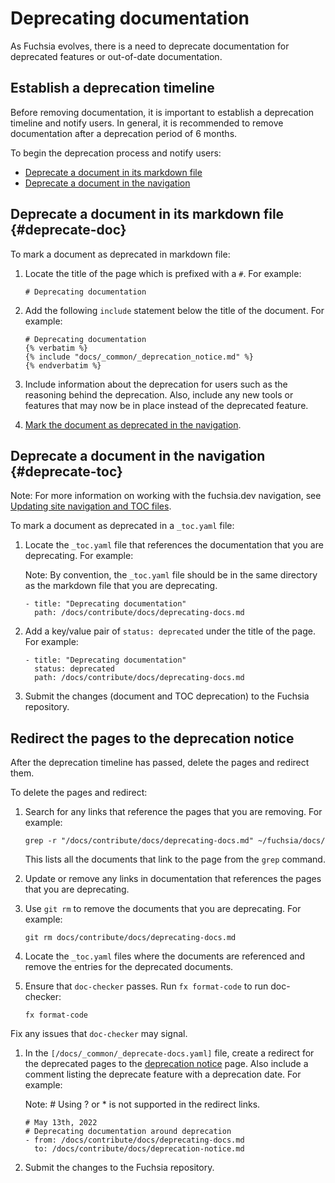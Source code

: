 # Deprecating documentation

As Fuchsia evolves, there is a need to deprecate documentation for deprecated
features or out-of-date documentation.

## Establish a deprecation timeline

Before removing documentation, it is important to establish a deprecation
timeline and notify users. In general, it is recommended to remove documentation
after a deprecation period of 6 months.

To begin the deprecation process and notify users:

* [Deprecate a document in its markdown file](#deprecate-doc)
* [Deprecate a document in the navigation](#deprecate-toc)

## Deprecate a document in its markdown file {#deprecate-doc}

To mark a document as deprecated in markdown file:

1. Locate the title of the page which is prefixed with a `#`. For example:

   ```none {:.devsite-disable-click-to-copy}
   # Deprecating documentation
   ```

1. Add the following `include` statement below the title of the document. For
   example:

   ```none {:.devsite-disable-click-to-copy}
   # Deprecating documentation
   {% verbatim %}
   {% include "docs/_common/_deprecation_notice.md" %}
   {% endverbatim %}
   ```

1. Include information about the deprecation for users such as the
   reasoning behind the deprecation. Also, include any new tools or features
   that may now be in place instead of the deprecated feature.
1. [Mark the document as deprecated in the navigation](#deprecate-toc).

## Deprecate a document in the navigation {#deprecate-toc}

Note: For more information on working with the fuchsia.dev navigation, see
[Updating site navigation and TOC files](documentation-navigation-toc.md).

To mark a document as deprecated in a `_toc.yaml` file:

1. Locate the `_toc.yaml` file that references the documentation that you are
   deprecating. For example:

   Note: By convention, the `_toc.yaml` file should be in the same directory
   as the markdown file that you are deprecating.

   ```none {:.devsite-disable-click-to-copy}
   - title: "Deprecating documentation"
     path: /docs/contribute/docs/deprecating-docs.md
   ```

1. Add a key/value pair of `status: deprecated` under the title of the page. For
   example:

   ```none {:.devsite-disable-click-to-copy}
   - title: "Deprecating documentation"
     status: deprecated
     path: /docs/contribute/docs/deprecating-docs.md
   ```

1. Submit the changes (document and TOC deprecation) to the Fuchsia repository.

## Redirect the pages to the deprecation notice

After the deprecation timeline has passed, delete the pages and redirect them.

To delete the pages and redirect:

1. Search for any links that reference the pages that you are removing. For
   example:

   ```
   grep -r "/docs/contribute/docs/deprecating-docs.md" ~/fuchsia/docs/
   ```

   This lists all the documents that link to the page from the `grep` command.

1. Update or remove any links in documentation that references the pages that
   you are deprecating.

1. Use `git rm` to remove the documents that you are deprecating. For example:

   ```
   git rm docs/contribute/docs/deprecating-docs.md
   ```

1. Locate the `_toc.yaml` files where the documents are referenced and remove
   the entries for the deprecated documents.

1.  Ensure that `doc-checker` passes. Run `fx format-code` to run doc-checker:

    ```
    fx format-code
    ```

   Fix any issues that `doc-checker` may signal.

1. In the `[/docs/_common/_deprecate-docs.yaml]` file, create a redirect for
   the deprecated pages to the [deprecation notice][deprecation-notice] page.
   Also include a comment listing the deprecate feature with a deprecation date.
   For example:

   Note: # Using ? or * is not supported in the redirect links.

   ```
   # May 13th, 2022
   # Deprecating documentation around deprecation
   - from: /docs/contribute/docs/deprecating-docs.md
     to: /docs/contribute/docs/deprecation-notice.md
   ```

1. Submit the changes to the Fuchsia repository.


[/docs/_common/_deprecate-docs.yaml]: /docs/_common/_deprecate-docs.yaml
[deprecation-notice]: /docs/contribute/docs/deprecation-notice.md
